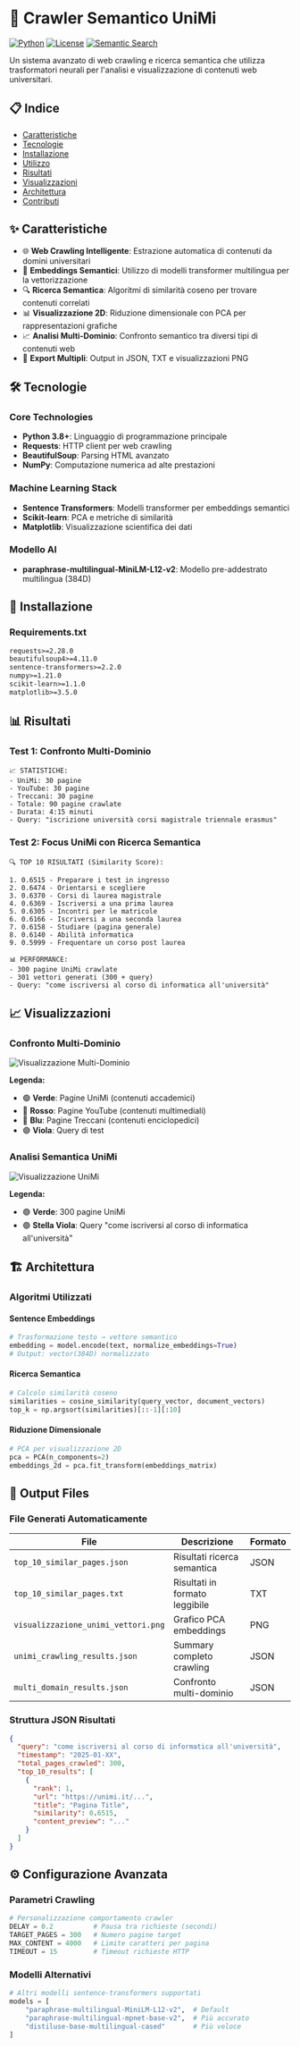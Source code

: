 # 🤖 Crawler Semantico UniMi

[![Python](https://img.shields.io/badge/Python-3.8%2B-blue.svg)](https://python.org)
[![License](https://img.shields.io/badge/License-MIT-green.svg)](LICENSE)
[![Semantic Search](https://img.shields.io/badge/AI-Semantic%20Search-purple.svg)](https://github.com)

Un sistema avanzato di web crawling e ricerca semantica che utilizza trasformatori neurali per l'analisi e visualizzazione di contenuti web universitari.

## 📋 Indice

- [Caratteristiche](#-caratteristiche)
- [Tecnologie](#️-tecnologie)
- [Installazione](#-installazione)
- [Utilizzo](#-utilizzo)
- [Risultati](#-risultati)
- [Visualizzazioni](#-visualizzazioni)
- [Architettura](#️-architettura)
- [Contributi](#-contributi)

## ✨ Caratteristiche

- 🌐 **Web Crawling Intelligente**: Estrazione automatica di contenuti da domini universitari
- 🧠 **Embeddings Semantici**: Utilizzo di modelli transformer multilingua per la vettorizzazione
- 🔍 **Ricerca Semantica**: Algoritmi di similarità coseno per trovare contenuti correlati
- 📊 **Visualizzazione 2D**: Riduzione dimensionale con PCA per rappresentazioni grafiche
- 📈 **Analisi Multi-Dominio**: Confronto semantico tra diversi tipi di contenuti web
- 💾 **Export Multipli**: Output in JSON, TXT e visualizzazioni PNG

## 🛠️ Tecnologie

### Core Technologies
- **Python 3.8+**: Linguaggio di programmazione principale
- **Requests**: HTTP client per web crawling
- **BeautifulSoup**: Parsing HTML avanzato
- **NumPy**: Computazione numerica ad alte prestazioni

### Machine Learning Stack
- **Sentence Transformers**: Modelli transformer per embeddings semantici
- **Scikit-learn**: PCA e metriche di similarità
- **Matplotlib**: Visualizzazione scientifica dei dati

### Modello AI
- **paraphrase-multilingual-MiniLM-L12-v2**: Modello pre-addestrato multilingua (384D)

## 🚀 Installazione

### Requirements.txt
```txt
requests>=2.28.0
beautifulsoup4>=4.11.0
sentence-transformers>=2.2.0
numpy>=1.21.0
scikit-learn>=1.1.0
matplotlib>=3.5.0
```

## 📊 Risultati

### Test 1: Confronto Multi-Dominio
```
📈 STATISTICHE:
- UniMi: 30 pagine
- YouTube: 30 pagine  
- Treccani: 30 pagine
- Totale: 90 pagine crawlate
- Durata: 4:15 minuti
- Query: "iscrizione università corsi magistrale triennale erasmus"
```

### Test 2: Focus UniMi con Ricerca Semantica
```
🔍 TOP 10 RISULTATI (Similarity Score):

1. 0.6515 - Preparare i test in ingresso
2. 0.6474 - Orientarsi e scegliere
3. 0.6370 - Corsi di laurea magistrale
4. 0.6369 - Iscriversi a una prima laurea
5. 0.6305 - Incontri per le matricole
6. 0.6166 - Iscriversi a una seconda laurea
7. 0.6158 - Studiare (pagina generale)
8. 0.6140 - Abilità informatica
9. 0.5999 - Frequentare un corso post laurea

📊 PERFORMANCE:
- 300 pagine UniMi crawlate
- 301 vettori generati (300 + query)
- Query: "come iscriversi al corso di informatica all'università"
```

## 📈 Visualizzazioni

### Confronto Multi-Dominio
![Visualizzazione Multi-Dominio](https://github.com/user-attachments/assets/d14a657e-7051-4024-b0c9-6fa2199bfa63)

**Legenda:**
- 🟢 **Verde**: Pagine UniMi (contenuti accademici)
- 🔴 **Rosso**: Pagine YouTube (contenuti multimediali)
- 🔵 **Blu**: Pagine Treccani (contenuti enciclopedici)
- 🟣 **Viola**: Query di test

### Analisi Semantica UniMi
![Visualizzazione UniMi](https://github.com/user-attachments/assets/e7f1d619-2772-4026-9062-f324623c778a)

**Legenda:**
- 🟢 **Verde**: 300 pagine UniMi
- 🟣 **Stella Viola**: Query "come iscriversi al corso di informatica all'università"

## 🏗️ Architettura

### Algoritmi Utilizzati

#### Sentence Embeddings
```python
# Trasformazione testo → vettore semantico
embedding = model.encode(text, normalize_embeddings=True)
# Output: vector(384D) normalizzato
```

#### Ricerca Semantica
```python
# Calcolo similarità coseno
similarities = cosine_similarity(query_vector, document_vectors)
top_k = np.argsort(similarities)[::-1][:10]
```

#### Riduzione Dimensionale
```python
# PCA per visualizzazione 2D
pca = PCA(n_components=2)
embeddings_2d = pca.fit_transform(embeddings_matrix)
```

## 📁 Output Files

### File Generati Automaticamente

| File | Descrizione | Formato |
|------|-------------|---------|
| `top_10_similar_pages.json` | Risultati ricerca semantica | JSON |
| `top_10_similar_pages.txt` | Risultati in formato leggibile | TXT |
| `visualizzazione_unimi_vettori.png` | Grafico PCA embeddings | PNG |
| `unimi_crawling_results.json` | Summary completo crawling | JSON |
| `multi_domain_results.json` | Confronto multi-dominio | JSON |

### Struttura JSON Risultati
```json
{
  "query": "come iscriversi al corso di informatica all'università",
  "timestamp": "2025-01-XX",
  "total_pages_crawled": 300,
  "top_10_results": [
    {
      "rank": 1,
      "url": "https://unimi.it/...",
      "title": "Pagina Title",
      "similarity": 0.6515,
      "content_preview": "..."
    }
  ]
}
```

## ⚙️ Configurazione Avanzata

### Parametri Crawling
```python
# Personalizzazione comportamento crawler
DELAY = 0.2          # Pausa tra richieste (secondi)
TARGET_PAGES = 300   # Numero pagine target
MAX_CONTENT = 4000   # Limite caratteri per pagina
TIMEOUT = 15         # Timeout richieste HTTP
```

### Modelli Alternativi
```python
# Altri modelli sentence-transformers supportati
models = [
    "paraphrase-multilingual-MiniLM-L12-v2",  # Default
    "paraphrase-multilingual-mpnet-base-v2",  # Più accurato
    "distiluse-base-multilingual-cased"       # Più veloce
]
```


